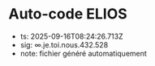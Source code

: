 # Auto-code ELIOS
- ts: 2025-09-16T08:24:26.713Z
- sig: ∞.je.toi.nous.432.528
- note: fichier généré automatiquement